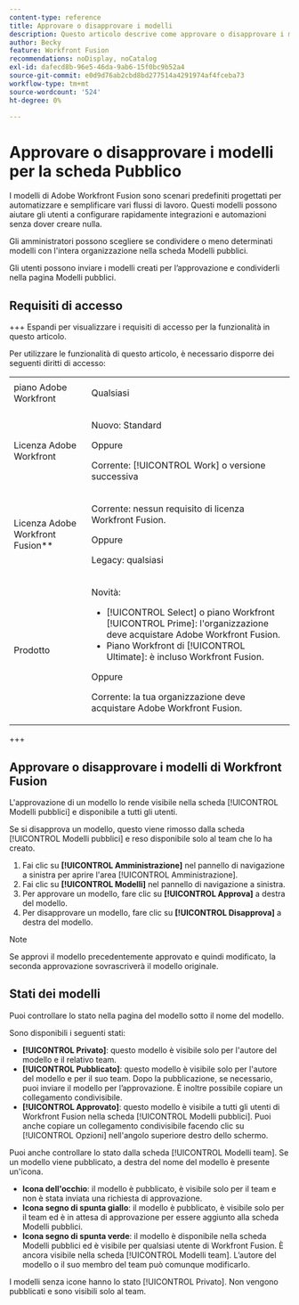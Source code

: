 ```yaml
---
content-type: reference
title: Approvare o disapprovare i modelli
description: Questo articolo descrive come approvare o disapprovare i modelli di Fusion.
author: Becky
feature: Workfront Fusion
recommendations: noDisplay, noCatalog
exl-id: dafecd8b-96e5-46da-9ab6-15f0bc9b52a4
source-git-commit: e0d9d76ab2cbd8bd277514a4291974af4fceba73
workflow-type: tm+mt
source-wordcount: '524'
ht-degree: 0%

---
```


# Approvare o disapprovare i modelli per la scheda Pubblico

I modelli di Adobe Workfront Fusion sono scenari predefiniti progettati per automatizzare e semplificare vari flussi di lavoro. Questi modelli possono aiutare gli utenti a configurare rapidamente integrazioni e automazioni senza dover creare nulla.

Gli amministratori possono scegliere se condividere o meno determinati modelli con l&#39;intera organizzazione nella scheda Modelli pubblici.

Gli utenti possono inviare i modelli creati per l’approvazione e condividerli nella pagina Modelli pubblici. <!--do the have to be requested or can an admin just choose to approve?-->

## Requisiti di accesso

+++ Espandi per visualizzare i requisiti di accesso per la funzionalità in questo articolo.

Per utilizzare le funzionalità di questo articolo, è necessario disporre dei seguenti diritti di accesso:

<table style="table-layout:auto">
  <col>
  <col>
  <tbody>
    <tr>
      <td role="rowheader">piano Adobe Workfront</td>
      <td><p>Qualsiasi</p></td>
    </tr>
    <tr data-mc-conditions="">
      <td role="rowheader">Licenza Adobe Workfront</td>
      <td><p>Nuovo: Standard</p><p>Oppure</p><p>Corrente: [!UICONTROL Work] o versione successiva</p></td>
    </tr>
    <tr>
      <td role="rowheader">Licenza Adobe Workfront Fusion**</td>
      <td>
        <p>Corrente: nessun requisito di licenza Workfront Fusion.</p>
        <p>Oppure</p>
        <p>Legacy: qualsiasi</p>
      </td>
    </tr>
    <tr>
      <td role="rowheader">Prodotto</td>
      <td>
        <p>Novità:</p>
        <ul>
          <li>[!UICONTROL Select] o piano Workfront [!UICONTROL Prime]: l'organizzazione deve acquistare Adobe Workfront Fusion.</li>
          <li>Piano Workfront di [!UICONTROL Ultimate]: è incluso Workfront Fusion.</li>
        </ul>
        <p>Oppure</p>
        <p>Corrente: la tua organizzazione deve acquistare Adobe Workfront Fusion.</p>
      </td>
    </tr>
  </tbody>
</table>

<!--
For more detail about the information in this table, see [Access requirements in Workfront documentation](/help/quicksilver/administration-and-setup/add-users/access-levels-and-object-permissions/access-level-requirements-in-documentation.md). 

For information on Adobe Workfront Fusion licenses, see [Adobe Workfront Fusion licenses](../../workfront-fusion/get-started/license-automation-vs-integration.md).-->

+++

## Approvare o disapprovare i modelli di Workfront Fusion

L&#39;approvazione di un modello lo rende visibile nella scheda [!UICONTROL Modelli pubblici] e disponibile a tutti gli utenti.

Se si disapprova un modello, questo viene rimosso dalla scheda [!UICONTROL Modelli pubblici] e reso disponibile solo al team che lo ha creato.

1. Fai clic su **[!UICONTROL Amministrazione]** nel pannello di navigazione a sinistra per aprire l&#39;area [!UICONTROL Amministrazione].
1. Fai clic su **[!UICONTROL Modelli]** nel pannello di navigazione a sinistra.
1. Per approvare un modello, fare clic su **[!UICONTROL Approva]** a destra del modello.
1. Per disapprovare un modello, fare clic su **[!UICONTROL Disapprova]** a destra del modello.

>[!NOTE]
>
>Se approvi il modello precedentemente approvato e quindi modificato, la seconda approvazione sovrascriverà il modello originale.


## Stati dei modelli

Puoi controllare lo stato nella pagina del modello sotto il nome del modello.

Sono disponibili i seguenti stati:

* **[!UICONTROL Privato]**: questo modello è visibile solo per l&#39;autore del modello e il relativo team.
* **[!UICONTROL Pubblicato]**: questo modello è visibile solo per l&#39;autore del modello e per il suo team. Dopo la pubblicazione, se necessario, puoi inviare il modello per l’approvazione. È inoltre possibile copiare un collegamento condivisibile.
* **[!UICONTROL Approvato]**: questo modello è visibile a tutti gli utenti di Workfront Fusion nella scheda [!UICONTROL Modelli pubblici]. Puoi anche copiare un collegamento condivisibile facendo clic su [!UICONTROL Opzioni] nell&#39;angolo superiore destro dello schermo.

Puoi anche controllare lo stato dalla scheda [!UICONTROL Modelli team]. Se un modello viene pubblicato, a destra del nome del modello è presente un&#39;icona.

* **Icona dell&#39;occhio**: il modello è pubblicato, è visibile solo per il team e non è stata inviata una richiesta di approvazione.
* **Icona segno di spunta giallo**: il modello è pubblicato, è visibile solo per il team ed è in attesa di approvazione per essere aggiunto alla scheda Modelli pubblici.
* **Icona segno di spunta verde**: il modello è disponibile nella scheda Modelli pubblici ed è visibile per qualsiasi utente di Workfront Fusion. È ancora visibile nella scheda [!UICONTROL Modelli team]. L’autore del modello o il suo membro del team può comunque modificarlo.

I modelli senza icone hanno lo stato [!UICONTROL Privato]. Non vengono pubblicati e sono visibili solo al team.


<!--

## Questions about how this works

Editing

1. If an admin edits a template, do they have to publish again? ... Do they have to approve again?
1. What does publishing actually do?
1. Does a user have to submit for approval to share on the Public tab or can admin go through and approve/reject which ones they want? 
1. What is the admin approving? Does a user have to submit it for approval? 



What does "Publishing" mean?
What does "Approving" mean?
If an admin edits a template, do they have to publish again? ... Do they have to approve again?
Does a user have to submit for approval to share on the Public tab or can admin go through and approve/reject which ones they want? 
What is the admin approving? Does a user have to submit it for approval?

-->
